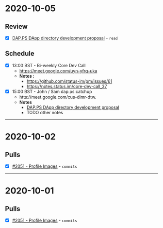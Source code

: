 # 2020-10-05

## Review

- [x] [DAP.PS DApp directory development proposal](https://docs.google.com/document/d/1CjInfsoz1ofzUElxslhoFyurP_puYeSsjS41H_lb72g/edit) - `read`

## Schedule

- [x] 13:00 BST - Bi-weekly Core Dev Call
  - https://meet.google.com/uyn-yfrq-uka
  - **Notes :**
    - https://github.com/status-im/pm/issues/61
    -  https://notes.status.im/core-dev-call_37
- [x] 15:00 BST - John / Sam dap.ps catchup
  - htts://meet.google.com/cus-dimr-dtw.
  - **Notes**
    - [DAP.PS DApp directory development proposal](https://docs.google.com/document/d/1CjInfsoz1ofzUElxslhoFyurP_puYeSsjS41H_lb72g/edit)
    - TODO other notes

---

# 2020-10-02

## Pulls 

- [x] [#2051 - Profile Images](https://github.com/status-im/status-go/pull/2051) - `commits`

---

# 2020-10-01

## Pulls

- [x] [#2051 - Profile Images](https://github.com/status-im/status-go/pull/2051) - `commits`
